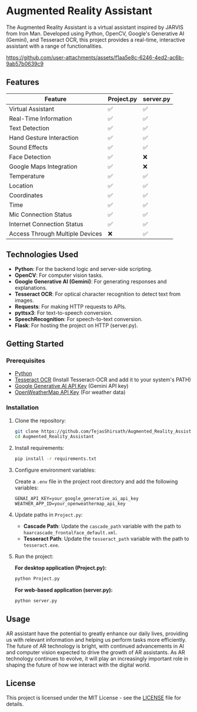 # Augmented Reality Assistant

The Augmented Reality Assistant is a virtual assistant inspired by JARVIS from Iron Man. Developed using Python, OpenCV, Google's Generative AI (Gemini), and Tesseract OCR, this project provides a real-time, interactive assistant with a range of functionalities.

https://github.com/user-attachments/assets/f1aa5e8c-6246-4ed2-ac6b-9ab57b0639c9

## Features

<table>
  <thead>
    <tr>
      <th>Feature</th>
      <th>Project.py</th>
      <th>server.py</th>
    </tr>
  </thead>
  <tbody>
    <tr>
      <td>Virtual Assistant</td>
      <td>✅</td>
      <td>✅</td>
    </tr>
    <tr>
      <td>Real-Time Information</td>
      <td>✅</td>
      <td>✅</td>
    </tr>
    <tr>
      <td>Text Detection</td>
      <td>✅</td>
      <td>✅</td>
    </tr
    <tr>
      <td>Hand Gesture Interaction</td>
      <td>✅</td>
      <td>✅</td>
    </tr
    <tr>
      <td>Sound Effects</td>
      <td>✅</td>
      <td>✅</td>
    </tr>
    <tr>
      <td>Face Detection</td>
      <td>✅</td>
      <td>❌</td>
    </tr>
    <tr>
      <td>Google Maps Integration</td>
      <td>✅</td>
      <td>❌</td>
    </tr>
    <tr>
      <td>Temperature</td>
      <td>✅</td>
      <td>✅</td>
    </tr>
    <tr>
      <td>Location</td>
      <td>✅</td>
      <td>✅</td>
    </tr>
    <tr>
      <td>Coordinates</td>
      <td>✅</td>
      <td>✅</td>
    </tr>
    <tr>
      <td>Time</td>
      <td>✅</td>
      <td>✅</td>
    </tr>
    <tr>
      <td>Mic Connection Status</td>
      <td>✅</td>
      <td>✅</td>
    </tr>
    <tr>
      <td>Internet Connection Status</td>
      <td>✅</td>
      <td>✅</td>
    </tr>
    <tr>
      <td>Access Through Multiple Devices</td>
      <td>❌</td>
      <td>✅</td>
    </tr>
  </tbody>
</table>

## Technologies Used

- **Python**: For the backend logic and server-side scripting.
- **OpenCV**: For computer vision tasks.
- **Google Generative AI (Gemini)**: For generating responses and explanations.
- **Tesseract OCR**: For optical character recognition to detect text from images.
- **Requests**: For making HTTP requests to APIs.
- **pyttsx3**: For text-to-speech conversion.
- **SpeechRecognition**: For speech-to-text conversion.
- **Flask**: For hosting the project on HTTP (server.py).

## Getting Started

### Prerequisites

- [Python](https://www.python.org/downloads/)
- [Tesseract OCR](https://github.com/tesseract-ocr/tesseract) (Install Tesseract-OCR and add it to your system's PATH)
- [Google Generative AI API Key](https://ai.google.dev/gemini-api/docs/api-key) (Gemini API key)
- [OpenWeatherMap API Key](https://openweathermap.org/api) (For weather data)

### Installation

1. Clone the repository:

    ```bash
    git clone https://github.com/TejasShirsath/Augmented_Reality_Assistant.git
    cd Augmented_Reality_Assistant
    ```

2. Install requirements:

    ```bash
    pip install -r requirements.txt
    ```

3. Configure environment variables:

    Create a `.env` file in the project root directory and add the following variables:

    ```
    GENAI_API_KEY=your_google_generative_ai_api_key
    WEATHER_APP_ID=your_openweathermap_api_key
    ```

4. Update paths in `Project.py`:

    - **Cascade Path**: Update the `cascade_path` variable with the path to `haarcascade_frontalface_default.xml`.
    - **Tesseract Path**: Update the `tesseract_path` variable with the path to `tesseract.exe`.

5. Run the project:

    **For desktop application (Project.py):**
    ```bash
    python Project.py
    ```

    **For web-based application (server.py):**
    ```bash
    python server.py
    ```

## Usage

AR assistant have the potential to greatly enhance our daily lives, providing us with relevant information and helping us perform tasks more efficiently. The future of AR technology is bright, with continued advancements in AI and computer vision expected to drive the growth of AR assistants. As AR technology continues to evolve, it will play an increasingly important role in shaping the future of how we interact with the digital world.


## License

This project is licensed under the MIT License - see the [LICENSE](LICENSE) file for details.
